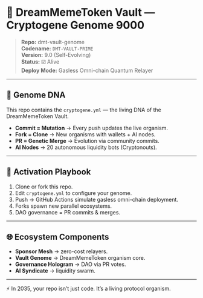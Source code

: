 # 🚀 DreamMemeToken Vault — Cryptogene Genome 9000

> **Repo:** dmt-vault-genome  
> **Codename:** `DMT-VAULT-PRIME`  
> **Version:** 9.0 (Self-Evolving)  
> **Status:** ☑️ Alive  
> **Deploy Mode:** Gasless Omni-chain Quantum Relayer  

---

## 🧬 Genome DNA

This repo contains the `cryptogene.yml` — the living DNA of the DreamMemeToken Vault.

- **Commit = Mutation** → Every push updates the live organism.  
- **Fork = Clone** → New organisms with wallets + AI nodes.  
- **PR = Genetic Merge** → Evolution via community commits.  
- **AI Nodes** → 20 autonomous liquidity bots (Cryptonouts).  

---

## 🚀 Activation Playbook

1. Clone or fork this repo.  
2. Edit `cryptogene.yml` to configure your genome.  
3. Push → GitHub Actions simulate gasless omni-chain deployment.  
4. Forks spawn new parallel ecosystems.  
5. DAO governance = PR commits & merges.  

---

## 🌐 Ecosystem Components
- **Sponsor Mesh** → zero-cost relayers.  
- **Vault Genome** → DreamMemeToken organism core.  
- **Governance Hologram** → DAO via PR votes.  
- **AI Syndicate** → liquidity swarm.  

---

⚡ In 2035, your repo isn’t just code. It’s a living protocol organism.
